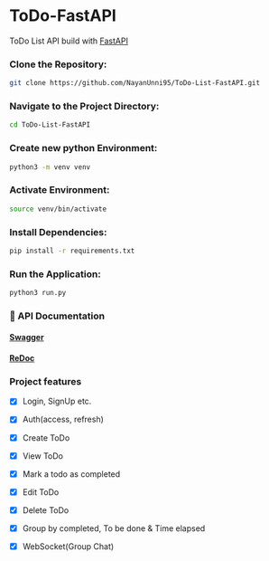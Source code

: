 # ToDo-FastAPI

ToDo List API build with [FastAPI](https://fastapi.tiangolo.com/)

### Clone the Repository:

```bash
git clone https://github.com/NayanUnni95/ToDo-List-FastAPI.git
```

### Navigate to the Project Directory:

```bash
cd ToDo-List-FastAPI
```

### Create new python Environment:

```bash
python3 -m venv venv
```

### Activate Environment:

```bash
source venv/bin/activate
```

### Install Dependencies:

```bash
pip install -r requirements.txt
```

### Run the Application:

```bash
python3 run.py
```

### 📡 API Documentation

#### [Swagger](http://localhost:8000/docs)

#### [ReDoc](http://localhost:8000/redoc)

### Project features

- [x] Login, SignUp etc.
- [x] Auth(access, refresh)
- [x] Create ToDo
- [x] View ToDo
- [x] Mark a todo as completed
- [x] Edit ToDo
- [x] Delete ToDo
- [x] Group by completed, To be done & Time elapsed

- [x] WebSocket(Group Chat)
